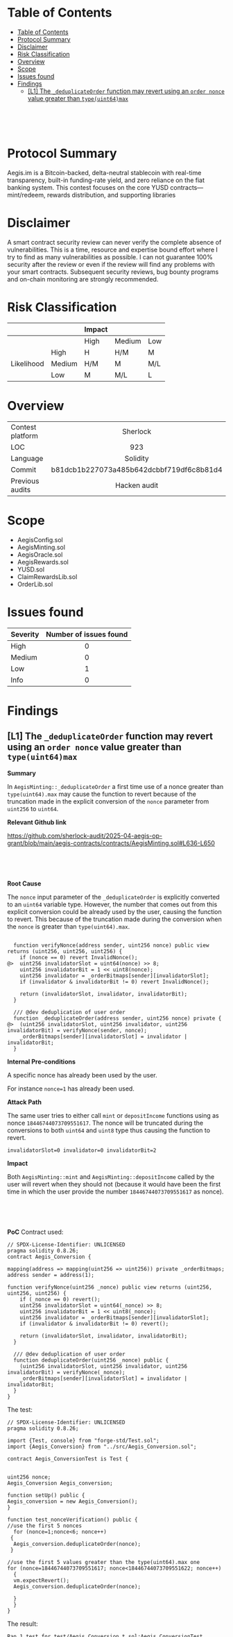 <!--
---
title: Security Review Report
author: 4th05
date: May 3, 2025
header-includes:
  - \usepackage{titling}
  - \usepackage{graphicx}
---

\begin{titlepage}
    \centering
    \begin{figure}[h]
        \centering
        \includegraphics[width=0.5\textwidth]{logo.pdf} 
    \end{figure}
    \vspace*{2cm}
    {\Huge\bfseries 4th05\par}
    \vspace{3cm}
    {\Huge Aegis\par} 
    \vspace{0.5cm}
    {\Huge\itshape Security Review Report\par}
    \vfill
    {\Large\ 3 May 2025\par}
\end{titlepage}

\maketitle
-->

<!--CANCEL THIS LINE AND THE FIRST ONE TO TO ABOLISH NOTES AND GET PDF FILE -->




<!-- Your report starts here! -->

<!-- Prepared by: [4th05](https://x.com/0x4th05)
Lead Auditors:  
- xxxxxxx
\begin{flushright}...\end{flushright}
pandoc report-example.md -o report.pdf --from markdown --template=eisvogel --listings
-->

&nbsp;

&nbsp;

&nbsp;

&nbsp;

&nbsp;


# Table of Contents

- [Table of Contents](#table-of-contents)
- [Protocol Summary](#protocol-summary)
- [Disclaimer](#disclaimer)
- [Risk Classification](#risk-classification)
- [Overview](#overview)
- [Scope](#scope)
- [Issues found](#issues-found)
- [Findings](#findings)
  - [\[L1\] The `_deduplicateOrder` function may revert using an `order nonce` value greater than `type(uint64)max`](#l1-the-_deduplicateorder-function-may-revert-using-an-order-nonce-value-greater-than-typeuint64max)

&nbsp;

&nbsp;


# Protocol Summary

Aegis.im is a Bitcoin-backed, delta-neutral stablecoin with real-time transparency, built-in funding-rate yield, and zero reliance on the fiat banking system. This contest focuses on the core YUSD contracts—mint/redeem, rewards distribution, and supporting libraries

# Disclaimer

A smart contract security review can never verify the complete absence of vulnerabilities. This is a time, resource and expertise bound effort where I try to find as many vulnerabilities as possible. I can not guarantee 100% security after the review or even if the review will find any problems with your smart contracts. Subsequent security reviews, bug bounty programs and on-chain monitoring are strongly recommended. 



# Risk Classification

|            |        | Impact |        |     |
| ---------- | ------ | ------ | ------ | --- |
|            |        | High   | Medium | Low |
|            | High   | H      | H/M    | M   |
| Likelihood | Medium | H/M    | M      | M/L |
|            | Low    | M      | M/L    | L   |



# Overview 

|                  |                                          |
| ---------------- | :--------------------------------------: |
| Contest platform |                Sherlock                  |
| LOC              |                   923                    |
| Language         |                 Solidity                 |
| Commit           | b81dcb1b227073a485b642dcbbf719df6c8b81d4 |
| Previous audits  |               Hacken audit               |



# Scope

 - AegisConfig.sol
 - AegisMinting.sol
 - AegisOracle.sol
 - AegisRewards.sol
 - YUSD.sol
 - ClaimRewardsLib.sol
 - OrderLib.sol
 


# Issues found

| Severity | Number of issues found |
| :------- | :--------------------: |
| High     |           0            |
| Medium   |           0            |
| Low      |           1            |
| Info     |           0            |




# Findings


## [L1] The `_deduplicateOrder` function may revert using an `order nonce` value greater than `type(uint64)max` 

**Summary**

In `AegisMinting::_deduplicateOrder` a first time use of a nonce greater than `type(uint64).max` may cause the function to revert because of the truncation made in the explicit conversion of the `nonce` parameter from `uint256` to `uint64`.

**Relevant Github link**

https://github.com/sherlock-audit/2025-04-aegis-op-grant/blob/main/aegis-contracts/contracts/AegisMinting.sol#L636-L650


&nbsp;

&nbsp;

**Root Cause**

The `nonce` input parameter of the `_deduplicateOrder` is explicitly converted to an `uint64` variable type. However, the number that comes out from this explicit conversion could be already used by the user, causing the function to revert. This because of the truncation made during the conversion when the `nonce` is greater than `type(uint64).max`.

```solidity

  function verifyNonce(address sender, uint256 nonce) public view returns (uint256, uint256, uint256) {  
    if (nonce == 0) revert InvalidNonce();  
@>  uint256 invalidatorSlot = uint64(nonce) >> 8;  
    uint256 invalidatorBit = 1 << uint8(nonce);  
    uint256 invalidator = _orderBitmaps[sender][invalidatorSlot];  
    if (invalidator & invalidatorBit != 0) revert InvalidNonce();  
  
    return (invalidatorSlot, invalidator, invalidatorBit);  
  }  
  
  /// @dev deduplication of user order  
  function _deduplicateOrder(address sender, uint256 nonce) private {  
@>  (uint256 invalidatorSlot, uint256 invalidator, uint256 invalidatorBit) = verifyNonce(sender, nonce);  
    _orderBitmaps[sender][invalidatorSlot] = invalidator | invalidatorBit;  
  }  

```

**Internal Pre-conditions**

A specific nonce has already been used by the user.

For instance `nonce=1` has already been used.


**Attack Path**

The same user tries to either call `mint` or `depositIncome` functions using as nonce `18446744073709551617`.
The nonce will be truncated during the conversions to both `uint64` and `uint8` type thus causing the function to revert.

`invalidatorSlot=0 invalidator=0 invalidatorBit=2`

**Impact**

Both `AegisMinting::mint` and `AegisMinting::depositIncome` called by the user will revert when they should not (because it would have been the first time in which the user provide the number `18446744073709551617` as nonce).


&nbsp;

&nbsp;

**PoC**
Contract used:

``` 
// SPDX-License-Identifier: UNLICENSED  
pragma solidity 0.8.26;  
contract Aegis_Conversion {  
  
mapping(address => mapping(uint256 => uint256)) private _orderBitmaps;  
address sender = address(1);  
  
function verifyNonce(uint256 _nonce) public view returns (uint256, uint256, uint256) {  
    if (_nonce == 0) revert();  
    uint256 invalidatorSlot = uint64(_nonce) >> 8;  
    uint256 invalidatorBit = 1 << uint8(_nonce);  
    uint256 invalidator = _orderBitmaps[sender][invalidatorSlot];  
    if (invalidator & invalidatorBit != 0) revert();  
  
    return (invalidatorSlot, invalidator, invalidatorBit);  
  }  
  
  /// @dev deduplication of user order  
  function deduplicateOrder(uint256 _nonce) public {  
    (uint256 invalidatorSlot, uint256 invalidator, uint256 invalidatorBit) = verifyNonce(_nonce);  
    _orderBitmaps[sender][invalidatorSlot] = invalidator | invalidatorBit;  
  }  
}  
```
The test:
```
// SPDX-License-Identifier: UNLICENSED  
pragma solidity 0.8.26;  
  
import {Test, console} from "forge-std/Test.sol";  
import {Aegis_Conversion} from "../src/Aegis_Conversion.sol";  
  
contract Aegis_ConversionTest is Test {  
  
  
uint256 nonce;  
Aegis_Conversion Aegis_conversion;  
  
function setUp() public {  
Aegis_conversion = new Aegis_Conversion();  
}  
  
function test_nonceVerification() public {  
//use the first 5 nonces  
  for (nonce=1;nonce<6; nonce++)  
 {  
  Aegis_conversion.deduplicateOrder(nonce);  
 }  
  
//use the first 5 values greater than the type(uint64).max one  
for (nonce=18446744073709551617; nonce<18446744073709551622; nonce++)   
  {  
  vm.expectRevert();  
  Aegis_conversion.deduplicateOrder(nonce);  
    
  }  
  }  
}  
```
The result:

```
Ran 1 test for test/Aegis_Conversion.t.sol:Aegis_ConversionTest  
[PASS] test_nonceVerification() (gas: 74333)  
Traces:  
  [74333] Aegis_ConversionTest::test_nonceVerification()  
    #-- [25002] Aegis_Conversion::deduplicateOrder(1)  
    #   #-- [Stop]   
    #-- [1102] Aegis_Conversion::deduplicateOrder(2)  
    #   #-- [Stop]   
    #-- [1102] Aegis_Conversion::deduplicateOrder(3)  
    #   #-- [Stop]   
    #-- [1102] Aegis_Conversion::deduplicateOrder(4)  
    #   #-- [Stop]   
    #-- [1102] Aegis_Conversion::deduplicateOrder(5)  
    #   #-- [Stop]   
    #-- [0] VM::expectRevert(custom error f4844814:)  
    #   #-- [Return]   
    #-- [681] Aegis_Conversion::deduplicateOrder(18446744073709551617 [1.844e19])  
    #   #-- [Revert] EvmError: Revert  
    #-- [0] VM::expectRevert(custom error f4844814:)  
    #   #-- [Return]   
    #-- [681] Aegis_Conversion::deduplicateOrder(18446744073709551618 [1.844e19])  
    #   #-- [Revert] EvmError: Revert  
    #-- [0] VM::expectRevert(custom error f4844814:)  
    #   #-- [Return]   
    #-- [681] Aegis_Conversion::deduplicateOrder(18446744073709551619 [1.844e19])  
    #   #-- [Revert] EvmError: Revert  
    #-- [0] VM::expectRevert(custom error f4844814:)  
    #   #-- [Return]   
    #-- [681] Aegis_Conversion::deduplicateOrder(18446744073709551620 [1.844e19])  
    #   #-- [Revert] EvmError: Revert  
    #-- [0] VM::expectRevert(custom error f4844814:)  
    #   #-- [Return]   
    #-- [681] Aegis_Conversion::deduplicateOrder(18446744073709551621 [1.844e19])  
    #   #-- [Revert] EvmError: Revert  
    ## [Stop]   
  
Suite result: ok. 1 passed; 0 failed; 0 skipped; finished in 544.84ms (161.34ms CPU time)  
```

**Mitigation**

```diff
  struct Order {  
    OrderType orderType;  
    address userWallet;  
    address collateralAsset;  
    uint256 collateralAmount;  
    uint256 yusdAmount;  
    uint256 slippageAdjustedAmount;  
    uint256 expiry;  
-    uint256 nonce;  
+    uint64 nonce;  
    bytes additionalData;  
  }  
```